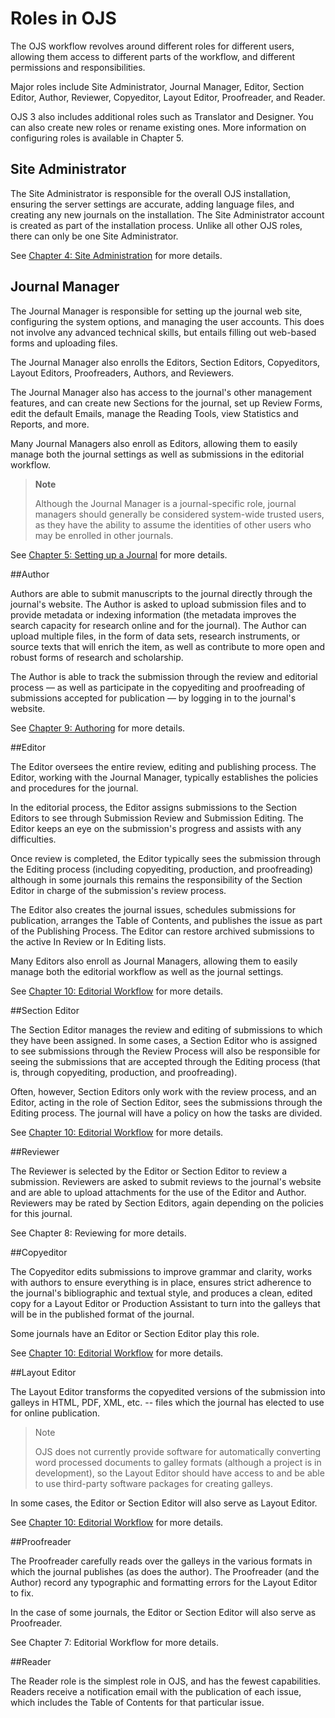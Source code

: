 # Roles in OJS

The OJS workflow revolves around different roles for different users, allowing them access to different parts of the workflow, and different permissions and responsibilities.

Major roles include Site Administrator, Journal Manager, Editor, Section Editor, Author, Reviewer, Copyeditor, Layout Editor, Proofreader, and Reader.

OJS 3 also includes additional roles such as Translator and Designer. You can also create new roles or rename existing ones. More information on configuring roles is available in Chapter 5.

## Site Administrator
The Site Administrator is responsible for the overall OJS installation, ensuring the server settings are accurate, adding language files, and creating any new journals on the installation. The Site Administrator account is created as part of the installation process. Unlike all other OJS roles, there can only be one Site Administrator.

See [Chapter 4: Site Administration](/en/site_administration.md) for more details.

## Journal Manager
The Journal Manager is responsible for setting up the journal web site, configuring the system options, and managing the user accounts. This does not involve any advanced technical skills, but entails filling out web-based forms and uploading files. 

The Journal Manager also enrolls the Editors, Section Editors, Copyeditors, Layout Editors, Proofreaders, Authors, and Reviewers.

The Journal Manager also has access to the journal's other management features, and can create new Sections for the journal, set up Review Forms, edit the default Emails, manage the Reading Tools, view Statistics and Reports, and more.

Many Journal Managers also enroll as Editors, allowing them to easily manage both the journal settings as well as submissions in the editorial workflow.


> **Note**
> 
> Although the Journal Manager is a journal-specific role, journal managers should generally be considered system-wide trusted users, as they have the ability to assume the identities of other users who may be enrolled in other journals.
> 

See [Chapter 5: Setting up a Journal](/en/journal_setup.md) for more details.

##Author

Authors are able to submit manuscripts to the journal directly through the journal's website. The Author is asked to upload submission files and to provide metadata or indexing information (the metadata improves the search capacity for research online and for the journal). The Author can upload multiple files, in the form of data sets, research instruments, or source texts that will enrich the item, as well as contribute to more open and robust forms of research and scholarship. 

The Author is able to track the submission through the review and editorial process — as well as participate in the copyediting and proofreading of submissions accepted for publication — by logging in to the journal's website.

See [Chapter 9: Authoring](/en/authoring.md) for more details.

##Editor

The Editor oversees the entire review, editing and publishing process. The Editor, working with the Journal Manager, typically establishes the policies and procedures for the journal. 

In the editorial process, the Editor assigns submissions to the Section Editors to see through Submission Review and Submission Editing. The Editor keeps an eye on the submission's progress and assists with any difficulties. 

Once review is completed, the Editor typically sees the submission through the Editing process (including copyediting, production, and proofreading) although in some journals this remains the responsibility of the Section Editor in charge of the submission's review process. 

The Editor also creates the journal issues, schedules submissions for publication, arranges the Table of Contents, and publishes the issue as part of the Publishing Process. The Editor can restore archived submissions to the active In Review or In Editing lists.

Many Editors also enroll as Journal Managers, allowing them to easily manage both the editorial workflow as well as the journal settings.

See [Chapter 10: Editorial Workflow](/en/editorial_workflow.md) for more details.

##Section Editor

The Section Editor manages the review and editing of submissions to which they have been assigned. In some cases, a Section Editor who is assigned to see submissions through the Review Process will also be responsible for seeing the submissions that are accepted through the Editing process (that is, through copyediting, production, and proofreading). 

Often, however, Section Editors only work with the review process, and an Editor, acting in the role of Section Editor, sees the submissions through the Editing process. The journal will have a policy on how the tasks are divided.

See [Chapter 10: Editorial Workflow](/en/editorial_workflow.md) for more details.

##Reviewer

The Reviewer is selected by the Editor or Section Editor to review a submission. Reviewers are asked to submit reviews to the journal's website and are able to upload attachments for the use of the Editor and Author. Reviewers may be rated by Section Editors, again depending on the policies for this journal.

See Chapter 8: Reviewing for more details.

##Copyeditor

The Copyeditor edits submissions to improve grammar and clarity, works with authors to ensure everything is in place, ensures strict adherence to the journal's bibliographic and textual style, and produces a clean, edited copy for a Layout Editor or Production Assistant to turn into the galleys that will be in the published format of the journal. 

Some journals have an Editor or Section Editor play this role.

See [Chapter 10: Editorial Workflow](/en/editorial_workflow.md) for more details.

##Layout Editor

The Layout Editor transforms the copyedited versions of the submission into galleys in HTML, PDF, XML, etc. -- files which the journal has elected to use for online publication. 

>Note
>
>OJS does not currently provide software for automatically converting word processed documents to galley formats (although a project is in development), so the Layout Editor should have access to and be able to use third-party software packages for creating galleys. 
>

In some cases, the Editor or Section Editor will also serve as Layout Editor.

See [Chapter 10: Editorial Workflow](/en/editorial_workflow.md) for more details.

##Proofreader

The Proofreader carefully reads over the galleys in the various formats in which the journal publishes (as does the author). The Proofreader (and the Author) record any typographic and formatting errors for the Layout Editor to fix. 

In the case of some journals, the Editor or Section Editor will also serve as Proofreader.

See Chapter 7: Editorial Workflow for more details.

##Reader

The Reader role is the simplest role in OJS, and has the fewest capabilities. Readers receive a notification email with the publication of each issue, which includes the Table of Contents for that particular issue.